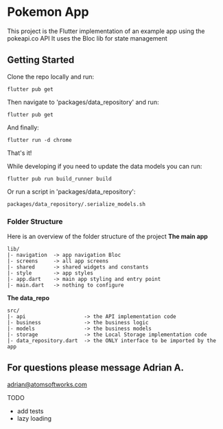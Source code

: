 
# Pokemon App

This project is the Flutter implementation of an example app using the pokeapi.co API
It uses the Bloc lib for state management

## Getting Started

Clone the repo locally and run:

```
flutter pub get
```
Then navigate to 'packages/data_repository' and run:
```
flutter pub get
```
And finally:
```
flutter run -d chrome
```
That's it!

While developing if you need to update the data models you can run:
```
flutter pub run build_runner build
```
Or run a script in 'packages/data_repository':
```
packages/data_repository/.serialize_models.sh
```

### Folder Structure
Here is an overview of the folder structure of the project
**The main app**
```
lib/
|- navigation  -> app navigation Bloc 
|- screens     -> all app screens
|- shared      -> shared widgets and constants
|- style       -> app styles 
|- app.dart    -> main app styling and entry point
|- main.dart   -> nothing to configure
```
**The data_repo**
```
src/
|- api                   -> the API implementation code
|- business              -> the business logic
|- models                -> the business models
|- storage               -> the Local Storage implementation code 
|- data_repository.dart  -> the ONLY interface to be imported by the app

```

## For questions please message Adrian A.
adrian@atomsoftworks.com

TODO
- add tests
- lazy loading